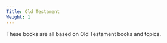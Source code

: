 ```yaml
---
Title: Old Testament
Weight: 1
---
```


These books are all based on Old Testament books and topics.